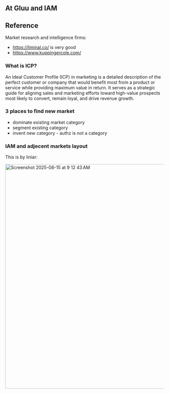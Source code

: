 
## At Gluu and IAM

## Reference

Market research and intelligence firms:

- https://liminal.co/ is very good
- https://www.kuppingercole.com/



### What is ICP?

An Ideal Customer Profile (ICP) in marketing is a detailed description of the perfect 
customer or company that would benefit most from a product or service while 
providing maximum value in return. It serves as a strategic guide for aligning sales and
marketing efforts toward high-value prospects most likely to convert, remain loyal, and drive revenue growth.

### 3 places to find new market

- dominate existing market category
- segment existing category
- invent new category - authz is not a category

### IAM and adjecent markets layout

This is by liniar:

<img width="618" height="712" alt="Screenshot 2025-08-15 at 9 12 43 AM" src="https://github.com/user-attachments/assets/1393d5bf-60dd-40af-add8-eaf1d93bfe08" />

